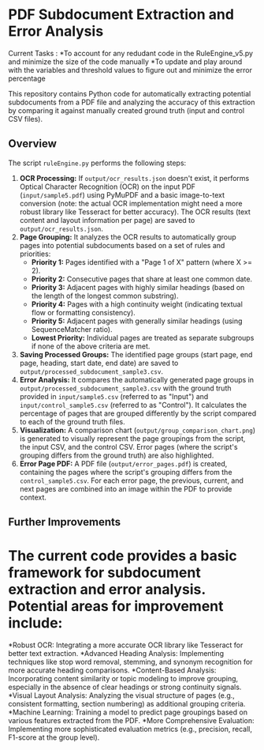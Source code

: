 # PDF Subdocument Extraction and Error Analysis

Current Tasks : 
*To account for any redudant code in the RuleEngine_v5.py and minimize the size of the code manually 
*To update and play around with the variables and threshold values to figure out and minimize the error percentage


This repository contains Python code for automatically extracting potential subdocuments from a PDF file and analyzing the accuracy of this extraction by comparing it against manually created ground truth (input and control CSV files).

## Overview

The script `ruleEngine.py` performs the following steps:

1.  **OCR Processing:** If `output/ocr_results.json` doesn't exist, it performs Optical Character Recognition (OCR) on the input PDF (`input/sample5.pdf`) using PyMuPDF and a basic image-to-text conversion (note: the actual OCR implementation might need a more robust library like Tesseract for better accuracy). The OCR results (text content and layout information per page) are saved to `output/ocr_results.json`.
2.  **Page Grouping:** It analyzes the OCR results to automatically group pages into potential subdocuments based on a set of rules and priorities:
    * **Priority 1:** Pages identified with a "Page 1 of X" pattern (where X >= 2).
    * **Priority 2:** Consecutive pages that share at least one common date.
    * **Priority 3:** Adjacent pages with highly similar headings (based on the length of the longest common substring).
    * **Priority 4:** Pages with a high continuity weight (indicating textual flow or formatting consistency).
    * **Priority 5:** Adjacent pages with generally similar headings (using SequenceMatcher ratio).
    * **Lowest Priority:** Individual pages are treated as separate subgroups if none of the above criteria are met.
3.  **Saving Processed Groups:** The identified page groups (start page, end page, heading, start date, end date) are saved to `output/processed_subdocument_sample3.csv`.
4.  **Error Analysis:** It compares the automatically generated page groups in `output/processed_subdocument_sample3.csv` with the ground truth provided in `input/sample5.csv` (referred to as "Input") and `input/control_sample5.csv` (referred to as "Control"). It calculates the percentage of pages that are grouped differently by the script compared to each of the ground truth files.
5.  **Visualization:** A comparison chart (`output/group_comparison_chart.png`) is generated to visually represent the page groupings from the script, the input CSV, and the control CSV. Error pages (where the script's grouping differs from the ground truth) are also highlighted.
6.  **Error Page PDF:** A PDF file (`output/error_pages.pdf`) is created, containing the pages where the script's grouping differs from the `control_sample5.csv`. For each error page, the previous, current, and next pages are combined into an image within the PDF to provide context.

## Further Improvements
# The current code provides a basic framework for subdocument extraction and error analysis. Potential areas for improvement include:

*Robust OCR: Integrating a more accurate OCR library like Tesseract for better text extraction.
*Advanced Heading Analysis: Implementing techniques like stop word removal, stemming, and synonym recognition for more accurate heading comparisons.
*Content-Based Analysis: Incorporating content similarity or topic modeling to improve grouping, especially in the absence of clear headings or strong continuity signals.
*Visual Layout Analysis: Analyzing the visual structure of pages (e.g., consistent formatting, section numbering) as additional grouping criteria.
*Machine Learning: Training a model to predict page groupings based on various features extracted from the PDF.
*More Comprehensive Evaluation: Implementing more sophisticated evaluation metrics (e.g., precision, recall, F1-score at the group level).
